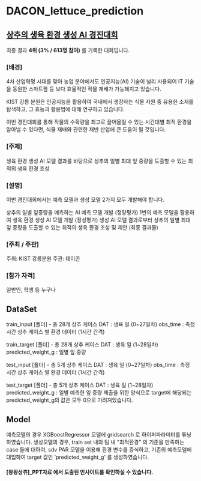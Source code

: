 # DACON_lettuce_prediction
[상추의 생육 환경 생성 AI 경진대회](https://dacon.io/competitions/official/236033/overview/description)
---  
최종 결과 **4위 (3% / 613명 참여)** 를 기록한 대회입니다.



### [배경] 
4차 산업혁명 시대를 맞아 농업 분야에서도 인공지능(AI) 기술이 널리 사용되어 IT 기술을 동원한 스마트팜 등 보다 효율적인 작물 재배가 가능해지고 있습니다.

KIST 강릉 분원은 인공지능을 활용하여 국내에서 생장하는 식물 자원 중 유용한 소재를 탐색하고, 그 효능과 활용법에 대해 연구하고 있습니다.

이번 경진대회를 통해 작물의 수확량을 최고로 끌어올릴 수 있는 시간대별 최적 환경을 알아낼 수 있다면, 식물 재배와 관련한 제반 산업에 큰 도움이 될 것입니다.



### [주제]
생육 환경 생성 AI 모델 결과를 바탕으로 상추의 일별 최대 잎 중량을 도출할 수 있는 최적의 생육 환경 조성



### [설명]
이번 경진대회에서는 예측 모델과 생성 모델 2가지 모두 개발해야 합니다.

상추의 일별 잎중량을 예측하는 AI 예측 모델 개발 (정량평가)
1번의 예측 모델을 활용하여 생육 환경 생성 AI 모델 개발 (정성평가)
생성 AI 모델 결과로부터 상추의 일별 최대 잎 중량을 도출할 수 있는 최적의 생육 환경 조성 및 제안 (최종 결과물)

### [주최 / 주관]
주최: KIST 강릉분원
주관: 데이콘


### [참가 자격]
일반인, 학생 등 누구나


## DataSet
train_input [폴더] - 총 28개 상추 케이스
DAT : 생육 일 (0~27일차)
obs_time : 측정 시간
상추 케이스 별 환경 데이터 (1시간 간격)


train_target [폴더] - 총 28개 상추 케이스
DAT : 생육 일 (1~28일차)
predicted_weight_g : 일별 잎 중량


test_input [폴더] - 총 5개 상추 케이스
DAT : 생육 일 (0~27일차)
obs_time : 측정 시간
상추 케이스 별 환경 데이터 (1시간 간격)


test_target [폴더] - 총 5개 상추 케이스
DAT : 생육 일 (1~28일차)
predicted_weight_g : 일별 예측한 잎 중량
제출을 위한 양식으로 target에 해당되는 predicted_weight_g의 값은 모두 0으로 가려져있습니다.

## Model

예측모델의 경우 XGBoostRegressor 모델에 gridsearch 로 하이퍼파라미터를 튜닝하였습니다.
생성모델의 경우, train set 내의 팀 내 "최적환경" 의 기준을 만족하는 case 들에 대하여, sdv PAR 모델을 이용해 환경 변수를 증식하고, 기존의 예측모델에 대입하여 target 값인 'predicted_weight_g' 를 생성하였습니다.

#### [왕왕상츄]_PPT자료 에서 도출된 인사이트를 확인하실 수 있습니다.
